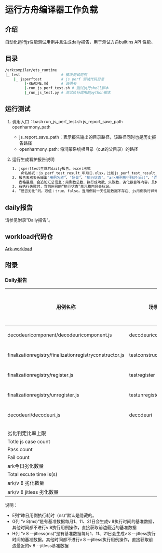 # 运行方舟编译器工作负载

## 介绍

自动化运行js性能测试用例并且生成daily报告，用于测试方舟builtins API 性能。

## 目录

```bash
/arkcompiler/ets_runtime
│_ test                   # 模块测试用例
    |_ jsperftest         # js perf 测试代码目录
		 |-README.md      # 说明书
		 |-run_js_perf_test.sh # 测试执行shell脚本
		 |_run_js_test.py # 测试执行调用的python脚本
```

## 运行测试
1) 调用入口：bash run_js_perf_test.sh js_report_save_path openharmony_path
   * js_report_save_path：表示报告输出的目录路径，该路径同时也是历史报告路径
   * openharmony_path:  将鸿蒙系统根目录（out的父目录）的路径
   
3) 运行生成看护报告说明
    ```bash
    1. jsperftest生成的daily报告，excel格式
    	命名格式：js_perf_test_result_年月日.xlsx，比如js_perf_test_result_20231206.xlsx。
    2. 报告表格表头输出"用例名称"、"场景"、"执行状态"、"ark用例执行耗时(ms)"、"昨日ark用例执行耗时(ms)"、"是否劣化"、"v 8(ms)"、"v 8 --jitless(ms)"、"ark/v 8"、"ark/v 8 jitless"、"hyperlink"、"备注"；
       表格最后，会追加汇总信息：用例数总数、执行成功数、失败数，劣化数目等内容。具体内容，请参见附录“daily报告”。
    3. 有执行失败时，当前用例的“执行状态”单元格内容会标记。
    4. “是否劣化”列，取值：true，false。当用例前一天性能数据不存在、js用例执行异常、执行失败，都归于没有劣化。
    ```

## daily报告

请参见附录"Daily报告"。

## workload代码仓

  [Ark-workload](https://gitee.com/dov1s/arkjs-perf-test/tree/builtins_test1110/)

## 附录

### Daily报告

| 用例名称                                                | 场景               | 执行状态       | ark用例执行耗时(ms) | 是否劣化 | v 8(ms) | v 8 --jitless(ms) | ark/v 8              | ark/v 8 jitless    | hyperlink                                                    | 备注 |
| ------------------------------------------------------- | ------------------ | -------------- | ------------------- | -------- | ------ | ---------------- | ------------------- | ------------------ | ------------------------------------------------------------ | ---- |
| decodeuricomponent/decodeuricomponent.js                | decodeuricomponent | pass           | 42                  | NA       | 18     | 33               | 2.33 | 1.27 | https://gitee.com/dov1s/arkjs-perf-test/tree/builtins_test1110/js-perf-test/decodeuricomponent/decodeuricomponent.js |      |
| finalizationregistry/finalizationregistryconstructor.js | testconstructor    | pass           | 6                   | NA       | 10     | 26               | 0.6 | 0.23            | https://gitee.com/dov1s/arkjs-perf-test/tree/builtins_test1110/js-perf-test/finalizationregistry/finalizationregistryconstructor.js |      |
| finalizationregistry/register.js                        | testregister       | pass           | 16                  | NA       | 14     | 44               | 1.14        | 0.36            | https://gitee.com/dov1s/arkjs-perf-test/tree/builtins_test1110/js-perf-test/finalizationregistry/register.js |      |
| finalizationregistry/unregister.js                      | testunregister     | pass           | 20                  | NA       | 51     | 99               | 0.39            | 0.20           | https://gitee.com/dov1s/arkjs-perf-test/tree/builtins_test1110/js-perf-test/finalizationregistry/unregister.js |      |
| decodeuri/decodeuri.js                                  | decodeuri          | pass           | 46                  | NA       | 19     | 36               | 2.42 | 1.28 | https://gitee.com/dov1s/arkjs-perf-test/tree/builtins_test1110/js-perf-test/decodeuri/decodeuri.js |      |
|                                                         |                    |                |                     |          |        |                  |                     |                    |                                                              |      |
|                                                         |                    |                |                     |          |        |                  |                     |                    |                                                              |      |
| 劣化判定比率上限                                        |                    | 0.05           |                     |          |        |                  |                     |                    |                                                              |      |
| Totle js case count                                     |                    | 5           |                     |          |        |                  |                     |                    |                                                              |      |
| Pass count                                              |                    | 5           |                     |          |        |                  |                     |                    |                                                              |      |
| Fail count                                              |                    | 0              |                     |          |        |                  |                     |                    |                                                              |      |
| ark今日劣化数量                                         |                    | 2              |                     |          |        |                  |                     |                    |                                                              |      |
| Total excute time is(s)                                 |                    | 0:0:19.699970 |                     |          |        |                  |                     |                    |                                                              |      |
| ark/v 8 劣化数量                                    |  | 2             |                     |          |        |                  |                     |                    |                                                              |      |
| ark/v 8 jitless 劣化数量                             |                    | 0           |                     |          |        |                  |                     |                    |                                                              |      |

说明：

- E列“昨日用例执行耗时（ns)”默认是隐藏的。
- G列 “v 8(ms)”是有基准数据每月1、11、21日会生成v 8执行时间的基准数据，其他时间都不进行v 8执行用例操作，直接获取前边最近的基准数据
- H列 “v 8 --jitless(ms)”是有基准数据每月1、11、21日会生成v 8 --jitless执行时间的基准数据，其他时间都不进行v 8 --jitless执行用例操作，直接获取前边最近的v 8 --jitless基准数据
